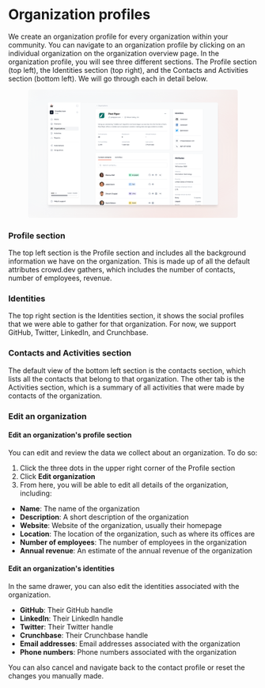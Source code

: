 # Organization profiles

We create an organization profile for every organization within your community. You can navigate to an organization profile by clicking on an individual organization on the organization overview page. In the organization profile, you will see three different sections. The Profile section (top left), the Identities section (top right), and the Contacts and Activities section (bottom left). We will go through each in detail below.&#x20;

<figure><img src="../../.gitbook/assets/docs-organization-profile.png" alt=""><figcaption></figcaption></figure>

### Profile section

The top left section is the Profile section and includes all the background information we have on the organization. This is made up of all the default attributes crowd.dev gathers, which includes the number of contacts, number of employees, revenue.

### Identities

The top right section is the Identities section, it shows the social profiles that we were able to gather for that organization. For now, we support GitHub, Twitter, LinkedIn, and Crunchbase.

### Contacts and Activities section

The default view of the bottom left section is the contacts section, which lists all the contacts that belong to that organization. The other tab is the Activities section, which is a summary of all activities that were made by contacts of the organization.

### Edit an organization

#### Edit an organization's profile section

You can edit and review the data we collect about an organization. To do so:

1. Click the three dots in the upper right corner of the Profile section
2. Click **Edit organization**
3. From here, you will be able to edit all details of the organization, including:

* **Name**: The name of the organization
* **Description**: A short description of the organization
* **Website**: Website of the organization, usually their homepage
* **Location**: The location of the organization, such as where its offices are
* **Number of employees**: The number of employees in the organization
* **Annual revenue**: An estimate of the annual revenue of the organization

#### Edit an organization's identities

In the same drawer, you can also edit the identities associated with the organization.

* **GitHub**: Their GitHub handle
* **LinkedIn**: Their LinkedIn handle
* **Twitter**: Their Twitter handle
* **Crunchbase**: Their Crunchbase handle
* **Email addresses**: Email addresses associated with the organization
* **Phone numbers**: Phone numbers associated with the organization

You can also cancel and navigate back to the contact profile or reset the changes you manually made.
